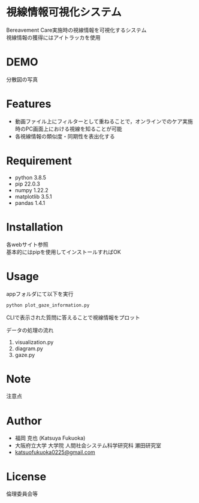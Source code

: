 # 視線情報可視化システム

Bereavement Care実施時の視線情報を可視化するシステム<br>
視線情報の獲得にはアイトラッカを使用

# DEMO

分散図の写真

# Features

* 動画ファイル上にフィルターとして重ねることで，オンラインでのケア実施時のPC画面上における視線を知ることが可能
* 各視線情報の類似度・同期性を表出化する

# Requirement

* python 3.8.5
* pip 22.0.3
* numpy 1.22.2
* matplotlib 3.5.1
* pandas 1.4.1

# Installation

各webサイト参照<br>
基本的にはpipを使用してインストールすればOK

# Usage

appフォルダにて以下を実行

```bash
python plot_gaze_information.py
```

CLIで表示された質問に答えることで視線情報をプロット

データの処理の流れ
1. visualization.py
2. diagram.py
3. gaze.py

# Note

注意点

# Author

* 福岡 克也 (Katsuya Fukuoka)
* 大阪府立大学 大学院 人間社会システム科学研究科 瀬田研究室
* katsuofukuoka0225@gmail.com

# License

倫理委員会等
